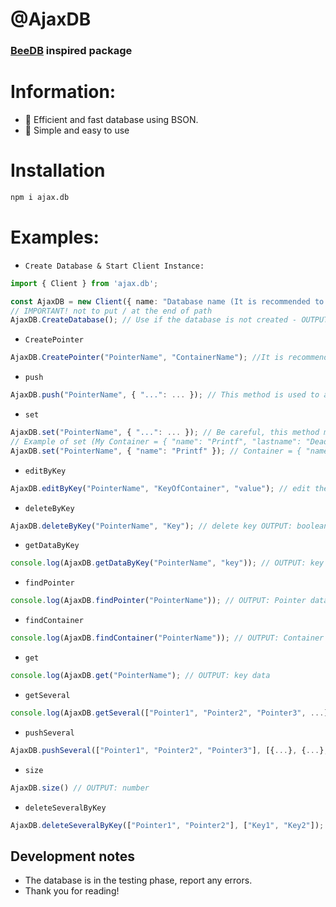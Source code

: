 # @AjaxDB
### [BeeDB](https://github.com/theMarzon/BeeDB) inspired package
# Information:
- :wrench: Efficient and fast database using BSON.
- :butterfly: Simple and easy to use

# Installation
```sh
npm i ajax.db
```

# Examples:
- `Create Database & Start Client Instance:`
```ts
import { Client } from 'ajax.db';

const AjaxDB = new Client({ name: "Database name (It is recommended to put everything together)", path: "path/to/databases" });
// IMPORTANT! not to put / at the end of path
AjaxDB.CreateDatabase(); // Use if the database is not created - OUTPUT: boolean
```
- `CreatePointer`
```ts
AjaxDB.CreatePointer("PointerName", "ContainerName"); //It is recommended to put everything together
```
- `push`
```ts
AjaxDB.push("PointerName", { "...": ... }); // This method is used to add elements, it accepts an object with any data type as long as it follows the syntax. (IMPORTANT: the key must be defined in quotes) OUTPUT: boolean
```
- `set`
```ts
AjaxDB.set("PointerName", { "...": ... }); // Be careful, this method modifies all elements. OUTPUT: boolean
// Example of set (My Container = { "name": "Printf", "lastname": "Dead" })
AjaxDB.set("PointerName", { "name": "Printf" }); // Container = { "name": "Printf" }
```
- `editByKey`
```ts
AjaxDB.editByKey("PointerName", "KeyOfContainer", "value"); // edit the data of a single data OUTPUT: boolean
```
- `deleteByKey`
```ts
AjaxDB.deleteByKey("PointerName", "Key"); // delete key OUTPUT: boolean
```
- `getDataByKey`
```ts
console.log(AjaxDB.getDataByKey("PointerName", "key")); // OUTPUT: key data
```
- `findPointer`
```ts
console.log(AjaxDB.findPointer("PointerName")); // OUTPUT: Pointer data
```
- `findContainer`
```ts
console.log(AjaxDB.findContainer("PointerName")); // OUTPUT: Container data
```
- `get`
```ts
console.log(AjaxDB.get("PointerName"); // OUTPUT: key data
```
- `getSeveral`
```ts
console.log(AjaxDB.getSeveral(["Pointer1", "Pointer2", "Pointer3", ...])); // OUTPUT: object
```
- `pushSeveral`
```ts
AjaxDB.pushSeveral(["Pointer1", "Pointer2", "Pointer3"], [{...}, {...}, {...}]); // OUTPUT: boolean
```
- `size`
```ts
AjaxDB.size() // OUTPUT: number
```
- `deleteSeveralByKey`
```ts
AjaxDB.deleteSeveralByKey(["Pointer1", "Pointer2"], ["Key1", "Key2"]); // OUTPUT: boolean
```

## Development notes
- The database is in the testing phase, report any errors.
- Thank you for reading!
